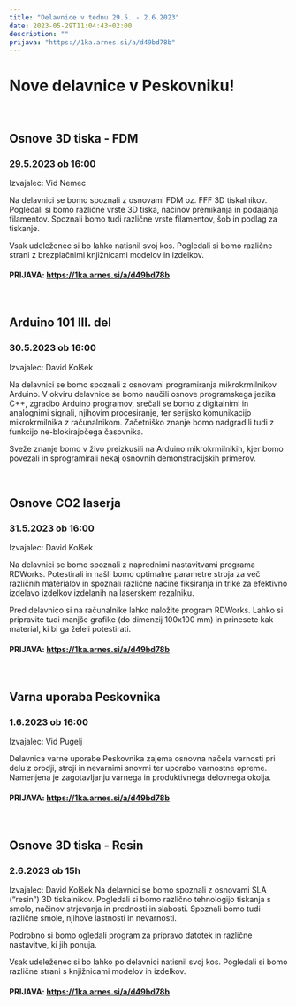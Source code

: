 ```yaml
---
title: "Delavnice v tednu 29.5. - 2.6.2023"
date: 2023-05-29T11:04:43+02:00
description: ""
prijava: "https://1ka.arnes.si/a/d49bd78b"
---
```

# Nove delavnice v Peskovniku!

&nbsp;
&nbsp;
## Osnove 3D tiska - FDM
### 29.5.2023 ob 16:00
Izvajalec: Vid Nemec

Na delavnici se bomo spoznali z osnovami FDM oz. FFF 3D tiskalnikov. Pogledali si bomo različne vrste 3D tiska, načinov premikanja in podajanja filamentov. Spoznali bomo tudi različne vrste filamentov, šob in podlag za tiskanje.

Vsak udeleženec si bo lahko natisnil svoj kos. 
Pogledali si bomo različne strani z brezplačnimi knjižnicami modelov in izdelkov.
####  PRIJAVA: https://1ka.arnes.si/a/d49bd78b

&nbsp;
&nbsp;
## Arduino 101 III. del
### 30.5.2023 ob 16:00
Izvajalec: David Kolšek

Na delavnici se bomo spoznali z osnovami programiranja mikrokrmilnikov Arduino. 
V okviru delavnice se bomo naučili osnove programskega jezika C++, zgradbo Arduino programov, srečali se bomo z digitalnimi in analognimi signali, njihovim procesiranje, ter serijsko komunikacijo mikrokrmilnika z računalnikom. Začetniško znanje bomo nadgradili tudi z funkcijo ne-blokirajočega časovnika.

Sveže znanje bomo v živo preizkusili na Arduino mikrokrmilnikih, kjer bomo povezali in sprogramirali nekaj osnovnih demonstracijskih primerov.  

&nbsp;
&nbsp;
## Osnove CO2 laserja
### 31.5.2023 ob 16:00
Izvajalec: David Kolšek 

Na delavnici se bomo spoznali z naprednimi nastavitvami programa RDWorks. Potestirali in našli bomo optimalne parametre stroja za več različnih materialov in spoznali različne načine fiksiranja in trike za efektivno izdelavo izdelkov izdelanih na laserskem rezalniku.

Pred delavnico si na računalnike lahko naložite program RDWorks. Lahko si pripravite tudi manjše grafike (do dimenzij 100x100 mm) in prinesete kak material, ki bi ga želeli potestirati.
####  PRIJAVA: https://1ka.arnes.si/a/d49bd78b

&nbsp;
&nbsp;
## Varna uporaba Peskovnika
### 1.6.2023 ob 16:00
Izvajalec: 	Vid Pugelj

Delavnica varne uporabe Peskovnika zajema osnovna načela varnosti pri delu z orodji, stroji in nevarnimi snovmi ter uporabo varnostne opreme. Namenjena je zagotavljanju varnega in produktivnega delovnega okolja.
####  PRIJAVA: https://1ka.arnes.si/a/d49bd78b

&nbsp;
&nbsp;
## Osnove 3D tiska - Resin
### 2.6.2023 ob 15h
Izvajalec: David Kolšek
Na delavnici se bomo spoznali z osnovami SLA (“resin”) 3D tiskalnikov. Pogledali si bomo različno tehnologijo tiskanja s smolo, načinov strjevanja in prednosti in slabosti. Spoznali bomo tudi različne smole, njihove lastnosti in nevarnosti.

Podrobno si bomo ogledali program za pripravo datotek in različne nastavitve, ki jih ponuja.

Vsak udeleženec si bo lahko po delavnici natisnil svoj kos. 
Pogledali si bomo različne strani s knjižnicami modelov in izdelkov.
####  PRIJAVA: https://1ka.arnes.si/a/d49bd78b